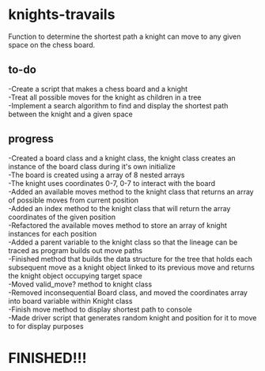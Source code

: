 # knights-travails  
Function to determine the shortest path a knight can move to any given space on the chess board.  

## to-do  
-Create a script that makes a chess board and a knight  
-Treat all possible moves for the knight as children in a tree  
-Implement a search algorithm to find and display the shortest path between the knight and a given space  

## progress  
-Created a board class and a knight class, the knight class creates an instance of the board class during it's own initialize  
-The board is created using a array of 8 nested arrays  
-The knight uses coordinates 0-7, 0-7 to interact with the board  
-Added an available moves method to the knight class that returns an array of possible moves from current position  
-Added an index method to the knight class that will return the array coordinates of the given position  
-Refactored the available moves method to store an array of knight instances for each position  
-Added a parent variable to the knight class so that the lineage can be traced as program builds out move paths  
-Finished method that builds the data structure for the tree that holds each subsequent move as a knight object linked to its previous move and returns the knight object occupying target space  
-Moved valid_move? method to knight class  
-Removed inconsequential Board class, and moved the coordinates array into board variable within Knight class  
-Finish move method to display shortest path to console  
-Made driver script that generates random knight and position for it to move to for display purposes  

# FINISHED!!!

